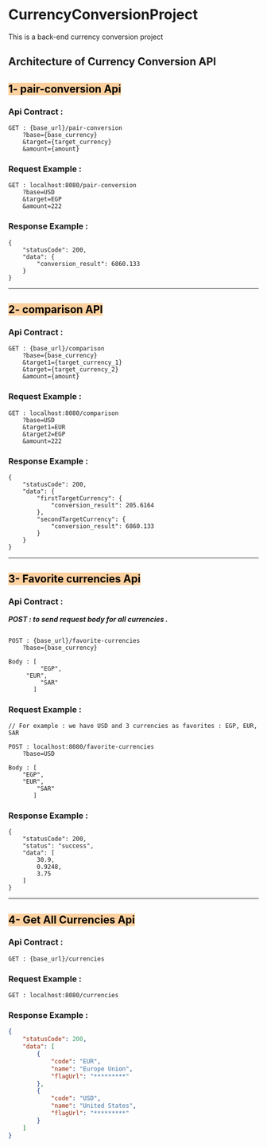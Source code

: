 # CurrencyConversionProject
This is a back-end currency conversion project 

## Architecture of Currency Conversion API

## <mark style="background: #FFB86CA6;">1- pair-conversion Api</mark>

### Api Contract :
```
GET : {base_url}/pair-conversion
	?base={base_currency}
	&target={target_currency}
	&amount={amount}
```

### Request Example :
```
GET : localhost:8080/pair-conversion
	?base=USD
	&target=EGP
	&amount=222
```

### Response Example :
```
{
    "statusCode": 200,
    "data": {
        "conversion_result": 6860.133
    }
}
```

****

## <mark style="background: #FFB86CA6;">2- comparison API</mark>

### Api Contract :
```
GET : {base_url}/comparison
	?base={base_currency}
	&target1={target_currency_1}
	&target={target_currency_2}
	&amount={amount}
```

### Request Example :
```
GET : localhost:8080/comparison
	?base=USD
	&target1=EUR
	&target2=EGP
	&amount=222
```

### Response Example :
```
{
    "statusCode": 200,
    "data": {
        "firstTargetCurrency": {
            "conversion_result": 205.6164
        },
        "secondTargetCurrency": {
            "conversion_result": 6860.133
        }
    }
}
```

****

## <mark style="background: #FFB86CA6;">3- Favorite currencies Api</mark>

### Api Contract :

***POST : to send request body for all currencies .***

```

POST : {base_url}/favorite-currencies
	?base={base_currency}

Body : [
         "EGP",
	 "EUR",
         "SAR"
       ]
```

### Request Example :
```
// For example : we have USD and 3 currencies as favorites : EGP, EUR, SAR

POST : localhost:8080/favorite-currencies
	?base=USD

Body : [
	"EGP",
	"EUR",
        "SAR"
       ]	
```

### Response Example :
```
{
    "statusCode": 200,
    "status": "success",
    "data": [
        30.9,
        0.9248,
        3.75
    ]
}
```


****

## <mark style="background: #FFB86CA6;">4- Get All Currencies Api</mark>

### Api Contract :
```
GET : {base_url}/currencies
```

### Request Example :
```
GET : localhost:8080/currencies
```

### Response Example :
```json
{
    "statusCode": 200,
    "data": [
        {
            "code": "EUR",
            "name": "Europe Union",
            "flagUrl": "*********"
        },
        {
            "code": "USD",
            "name": "United States",
            "flagUrl": "*********"
        }
    ]
}
